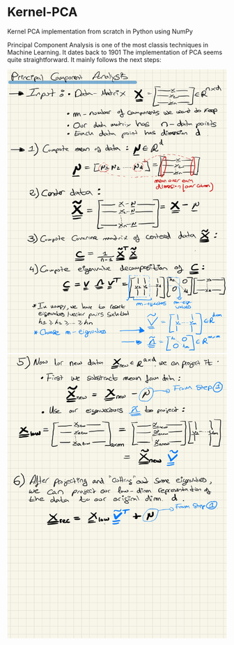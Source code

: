 # Kernel-PCA
Kernel PCA implementation from scratch in Python using NumPy

Principal Component Analysis is one of the most classis techniques in Machine Learning. It dates back to 1901 The implementation of PCA seems quite straightforward.
It mainly follows the next steps:



![home](/images/explanation_2.jpg)
![home](/images/explanation_1.jpg)
